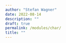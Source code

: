 ```yaml
---
author: "Stefan Wagner"
date: 2022-08-14
description: ""
draft: true
permalink: /modules/char/
title: ""
---
```


# 
